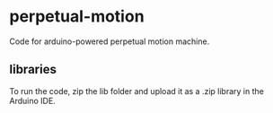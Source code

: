 # perpetual-motion

Code for arduino-powered perpetual motion machine.

## libraries

To run the code, zip the lib folder and upload it as a .zip library in the Arduino IDE.
